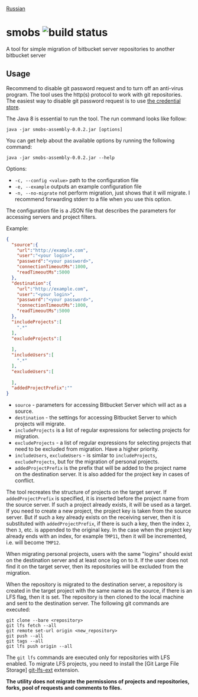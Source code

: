 [Russian](README_ru.md)

# smobs ![build status][build-status]

A tool for simple migration of bitbucket server repositories to another bitbucket server

## Usage

Recommend to disable git password request and to turn off an anti-virus program. The tool uses the http(s) protocol to work with git repositories. The easiest way to disable git password request is to use [the credential store][git-credential-store].

The Java 8 is essential to run the tool. The run command looks like follow:

```
java -jar smobs-assembly-0.0.2.jar [options]
```

You can get help about the available options by running the following command:

```
java -jar smobs-assembly-0.0.2.jar --help
```

Options:

* `-c, --config <value>` path to the configuration file
* `-e, --example` outputs an example configuration file
*  `-n, --no-migrate` not perform migration, just shows that it will migrate. I recommend forwarding stderr to a file when you use this option.

The configuration file is a JSON file that describes the parameters for accessing servers and project filters.

Example:

```json
{
  "source":{
    "url":"http://example.com",
    "user":"<your login>",
    "password":"<your password>",
    "connectionTimeoutMs":1000,
    "readTimeoutMs":5000
  },
  "destination":{
    "url":"http://example.com",
    "user":"<your login>",
    "password":"<your password>",
    "connectionTimeoutMs":1000,
    "readTimeoutMs":5000
  },
  "includeProjects":[
    ".*"
  ],
  "excludeProjects":[
    
  ],
  "includeUsers":[
    ".*"
  ],
  "excludeUsers":[
    
  ],
  "addedProjectPrefix":""
}

```

* `source` - parameters for accessing Bitbucket Server which will act as a source.
* `destination` - the settings for accessing Bitbucket Server to which projects will migrate.
* `includeProjects` is a list of regular expressions for selecting projects for migration.
* `excludeProjects` - a list of regular expressions for selecting projects that need to be excluded from migration. Have a higher priority.
* `includeUsers`, `excludeUsers` - is similar to `includeProjects`, `excludeProjects`, but for the migration of personal projects.
* `addedProjectPrefix` is the prefix that will be added to the project name on the destination server. It is also added for the project key in cases of conflict.

The tool recreates the structure of projects on the target server. If `addedProjectPrefix` is specified, it is inserted before the project name from the source server. If such a project already exists, it will be used as a target. If you need to create a new project, the project key is taken from the source server. But if such a key already exists on the receiving server, then it is substituted with `addedProjectPrefix`, if there is such a key, then the index `2`, then `3`, etc. is appended to the original key. In the case when the project key already ends with an index, for example `TMP11`, then it will be incremented, i.e. will become `TMP12`.

When migrating personal projects, users with the same "logins" should exist on the destination server and at least once log on to it. If the user does not find it on the target server, then its repositories will be excluded from the migration.

When the repository is migrated to the destination server, a repository is created in the target project with the same name as the source, if there is an LFS flag, then it is set. The repository is then cloned to the local machine and sent to the destination server. The following git commands are executed:

```
git clone --bare <repository>
git lfs fetch --all
git remote set-url origin <new_repository>
git push --all
git tags --all
git lfs push origin --all
```

The `git lfs` commands are executed only for repositories with LFS enabled. To migrate LFS projects, you need to install the [Git Large File Storage] [git-lfs-ext] extension.

**The utility does not migrate the permissions of projects and repositories, forks, pool of requests and comments to files.**

[git-credential-store]:https://git-scm.com/docs/git-credential-store
[git-lfs-ext]:https://git-lfs.github.com/
[build-status]:https://travis-ci.org/ashashev/smobs.svg?branch=master